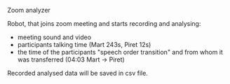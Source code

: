 Zoom analyzer

Robot, that joins zoom meeting and starts recording and analysing:
- meeting sound and video
- participants talking time (Mart 243s, Piret 12s)
- the time of the participants "speech order transition" and from whom it was transferred (04:03 Mart → Piret)

Recorded analysed data will be saved in csv file.
